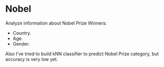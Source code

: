 # Nobel

Analyze information about Nobel Prize Winners:

* Country.
* Age.
* Gender.

Also I've tried to build kNN classifier to predict Nobel Prize category, but accuracy is very low yet.
